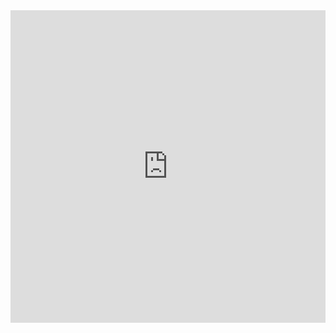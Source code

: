 <iframe src="https://grid.is/embed/meet-the-expert-Y:ALz6ZPQJiq_Rdh_Vx0tQ?scale_to_fit=true" width="100%" height="500" data-document-id="63e00bcf-a64f-4098-aafd-1761fd5c74b5" style="border: 0px;"></iframe>
<script type="text/javascript" src="https://grid.is/static/embed/v1/script.js"></script>

